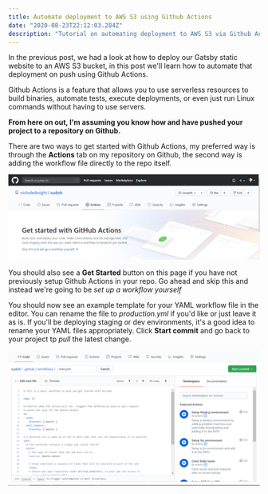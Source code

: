 ```yaml
---
title: Automate deployment to AWS S3 using Github Actions
date: "2020-08-23T22:12:03.284Z"
description: "Tutorial on automating deployment to AWS S3 via Github Actions"
---
```


In the previous post, we had a look at how to deploy our Gatsby static website to an AWS S3 bucket, in this post we'll learn how to automate that deployment on push using Github Actions.

Github Actions is a feature that allows you to use serverless resources to build binaries, automate tests, execute deployments, or even just run Linux commands without having to use servers.

**From here on out, I'm assuming you know how and have pushed your project to a repository on Github.**

There are two ways to get started with Github Actions, my preferred way is through the **Actions** tab on my repository on Github, the second way is adding the workflow file directly to the repo itself.

![Actions tab](./actionsTab.png)

You should also see a **Get Started** button on this page if you have not previously setup Github Actions in your repo. Go ahead and skip this and instead we're going to be *set up a workflow yourself*

You should now see an example template for your YAML workflow file in the editor. You can rename the file to *production.yml* if you'd like or just leave it as is. If you'll be deploying staging or dev environments, it's a good idea to rename your YAML files appropriately. Click **Start commit** and go back to your project tp *pull* the latest change.

![Example template file](./exampleTmp.png)


